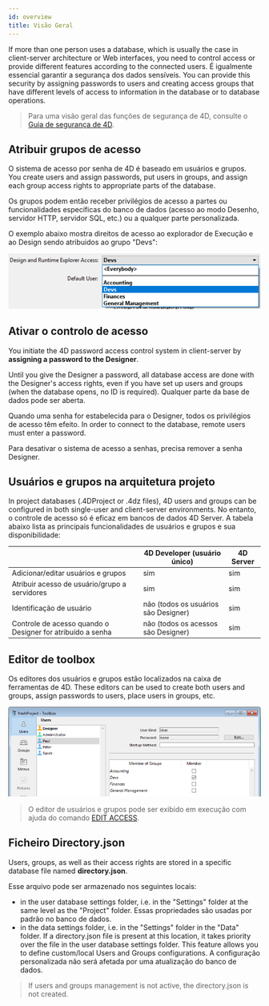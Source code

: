 ```yaml
---
id: overview
title: Visão Geral
---
```


If more than one person uses a database, which is usually the case in client-server architecture or Web interfaces, you need to control access or provide different features according to the connected users. É igualmente essencial garantir a segurança dos dados sensíveis. You can provide this security by assigning passwords to users and creating access groups that have different levels of access to information in the database or to database operations.

> Para uma visão geral das funções de segurança de 4D, consulte o [Guia de segurança de 4D](https://blog.4d.com/4d-security-guide/).

## Atribuir grupos de acesso

O sistema de acesso por senha de 4D é baseado em usuários e grupos. You create users and assign passwords, put users in groups, and assign each group access rights to appropriate parts of the database.

Os grupos podem então receber privilégios de acesso a partes ou funcionalidades específicas do banco de dados (acesso ao modo Desenho, servidor HTTP, servidor SQL, etc.) ou a qualquer parte personalizada.

O exemplo abaixo mostra direitos de acesso ao explorador de Execução e ao Design sendo atribuidos ao grupo "Devs":

![](../assets/en/Users/Access1.png)

## Ativar o controlo de acesso

You initiate the 4D password access control system in client-server by **assigning a password to the Designer**.

Until you give the Designer a password, all database access are done with the Designer's access rights, even if you have set up users and groups (when the database opens, no ID is required). Qualquer parte da base de dados pode ser aberta.

Quando uma senha for estabelecida para o Designer, todos os privilégios de acesso têm efeito. In order to connect to the database, remote users must enter a password.

Para desativar o sistema de acesso a senhas, precisa remover a senha Designer.

## Usuários e grupos na arquitetura projeto

In project databases (.4DProject or .4dz files), 4D users and groups can be configured in both single-user and client-server environments. No entanto, o controle de acesso só é eficaz em bancos de dados 4D Server. A tabela abaixo lista as principais funcionalidades de usuários e grupos e sua disponibilidade:

|                                                            | 4D Developer (usuário único)         | 4D Server |
| ---------------------------------------------------------- | ------------------------------------ | --------- |
| Adicionar/editar usuários e grupos                         | sim                                  | sim       |
| Atribuir acesso de usuário/grupo a servidores              | sim                                  | sim       |
| Identificação de usuário                                   | não (todos os usuários são Designer) | sim       |
| Controle de acesso quando o Designer for atribuído a senha | não (todos os acessos são Designer)  | sim       |

## Editor de toolbox

Os editores dos usuários e grupos estão localizados na caixa de ferramentas de 4D. These editors can be used to create both users and groups, assign passwords to users, place users in groups, etc.

![](../assets/en/Users/editor.png)

> O editor de usuários e grupos pode ser exibido em execução com ajuda do comando [EDIT ACCESS](https://doc.4d.com/4Dv18/4D/18/EDIT-ACCESS.301-4504687.en.html).

## Ficheiro Directory.json

Users, groups, as well as their access rights are stored in a specific database file named **directory.json**.

Esse arquivo pode ser armazenado nos seguintes locais:

- in the user database settings folder, i.e. in the "Settings" folder at the same level as the "Project" folder. Essas propriedades são usadas por padrão no banco de dados.
- in the data settings folder,  i.e. in the "Settings" folder in the "Data" folder. If a directory.json file is present at this location, it takes priority over the file in the user database settings folder. This feature allows you to define custom/local Users and Groups configurations. A configuração personalizada não será afetada por uma atualização do banco de dados.

> If users and groups management is not active, the directory.json is not created.
